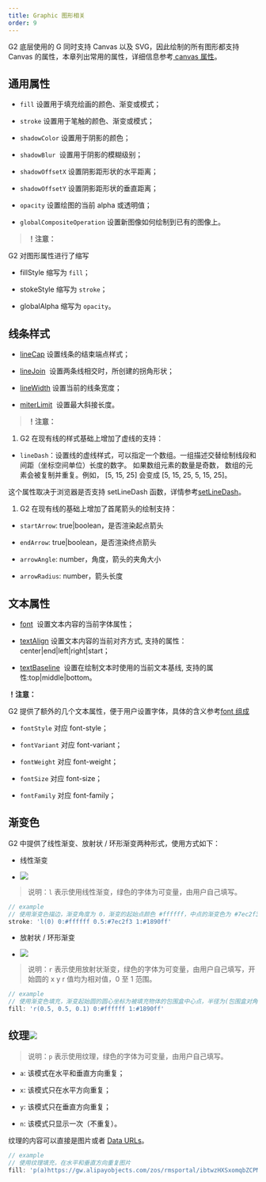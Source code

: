 ```yaml
---
title: Graphic 图形相关
order: 9
---
```


G2 底层使用的 G 同时支持 Canvas 以及 SVG，因此绘制的所有图形都支持 Canvas 的属性，本章列出常用的属性，详细信息参考[ canvas 属性](http://www.w3school.com.cn/tags/html_ref_canvas.asp)。

## 通用属性

- `fill` 设置用于填充绘画的颜色、渐变或模式；

- `stroke` 设置用于笔触的颜色、渐变或模式；

- `shadowColor` 设置用于阴影的颜色；

- `shadowBlur`  设置用于阴影的模糊级别；

- `shadowOffsetX` 设置阴影距形状的水平距离；

- `shadowOffsetY` 设置阴影距形状的垂直距离；

- `opacity` 设置绘图的当前 alpha 或透明值；

- `globalCompositeOperation` 设置新图像如何绘制到已有的图像上。

> **！注意：**

G2 对图形属性进行了缩写

- fillStyle 缩写为 `fill`；

- stokeStyle 缩写为 `stroke`；

- globalAlpha 缩写为 `opacity`。

## 线条样式

- [lineCap](http://www.w3school.com.cn/tags/canvas_linecap.asp) 设置线条的结束端点样式；

- [lineJoin](http://www.w3school.com.cn/tags/canvas_linejoin.asp)  设置两条线相交时，所创建的拐角形状；

- [lineWidth](http://www.w3school.com.cn/tags/canvas_linewidth.asp) 设置当前的线条宽度；

- [miterLimit](http://www.w3school.com.cn/tags/canvas_miterlimit.asp)  设置最大斜接长度。

> **！注意：**

1. G2 在现有线的样式基础上增加了虚线的支持：

- `lineDash`：设置线的虚线样式，可以指定一个数组。一组描述交替绘制线段和间距（坐标空间单位）长度的数字。 如果数组元素的数量是奇数， 数组的元素会被复制并重复。例如， [5, 15, 25] 会变成 [5, 15, 25, 5, 15, 25]。

这个属性取决于浏览器是否支持 setLineDash 函数，详情参考[setLineDash](https://developer.mozilla.org/en-US/docs/Web/API/CanvasRenderingContext2D/setLineDash)。

1. G2 在现有线的基础上增加了首尾箭头的绘制支持：

- `startArrow`: true|boolean，是否渲染起点箭头

- `endArrow`: true|boolean，是否渲染终点箭头

- `arrowAngle`: number，角度，箭头的夹角大小

- `arrowRadius`: number，箭头长度

## 文本属性

- [font](http://www.w3school.com.cn/tags/canvas_font.asp)  设置文本内容的当前字体属性；

- [textAlign](http://www.w3school.com.cn/tags/canvas_textalign.asp) 设置文本内容的当前对齐方式, 支持的属性：center|end|left|right|start；

- [textBaseline](http://www.w3school.com.cn/tags/canvas_textbaseline.asp)  设置在绘制文本时使用的当前文本基线, 支持的属性:top|middle|bottom。

**！注意：**

G2 提供了额外的几个文本属性，便于用户设置字体，具体的含义参考[font 组成](http://www.w3school.com.cn/tags/canvas_font.asp)

- `fontStyle` 对应 font-style；

- `fontVariant` 对应 font-variant；

- `fontWeight` 对应 font-weight；

- `fontSize` 对应 font-size；

- `fontFamily` 对应 font-family；

## 渐变色

G2 中提供了线性渐变、放射状 / 环形渐变两种形式，使用方式如下：

- 线性渐变

- ![](https://gw.alipayobjects.com/mdn/rms_2274c3/afts/img/A*TFaZR4fJGbQAAAAAAAAAAABkARQnAQ)

> 说明：`l` 表示使用线性渐变，绿色的字体为可变量，由用户自己填写。

```javascript
// example
// 使用渐变色描边，渐变角度为 0，渐变的起始点颜色 #ffffff，中点的渐变色为 #7ec2f3，结束的渐变色为 #1890ff
stroke: 'l(0) 0:#ffffff 0.5:#7ec2f3 1:#1890ff'
```

- 放射状 / 环形渐变

- ![](https://gw.alipayobjects.com/mdn/rms_2274c3/afts/img/A*pMB-Qb2l19sAAAAAAAAAAABkARQnAQ)

> 说明：`r` 表示使用放射状渐变，绿色的字体为可变量，由用户自己填写，开始圆的 x y r 值均为相对值，0 至 1 范围。

```javascript
// example
// 使用渐变色填充，渐变起始圆的圆心坐标为被填充物体的包围盒中心点，半径为(包围盒对角线长度 / 2) 的 0.1 倍，渐变的起始点颜色 #ffffff，中点的渐变色为 #7ec2f3，结束的渐变色为 #1890ff
fill: 'r(0.5, 0.5, 0.1) 0:#ffffff 1:#1890ff'
```

## 纹理![](https://gw.alipayobjects.com/mdn/rms_2274c3/afts/img/A*uff-R6uz34QAAAAAAAAAAABkARQnAQ)

> 说明：`p` 表示使用纹理，绿色的字体为可变量，由用户自己填写。

- `a`: 该模式在水平和垂直方向重复；

- `x`: 该模式只在水平方向重复；

- `y`: 该模式只在垂直方向重复；

- `n`: 该模式只显示一次（不重复）。

纹理的内容可以直接是图片或者 [Data URLs](https://developer.mozilla.org/en-US/docs/Web/HTTP/Basics_of_HTTP/Data_URIs)。

```javascript
// example
// 使用纹理填充，在水平和垂直方向重复图片
fill: 'p(a)https://gw.alipayobjects.com/zos/rmsportal/ibtwzHXSxomqbZCPMLqS.png'
```
